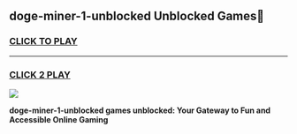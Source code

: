 
## doge-miner-1-unblocked Unblocked Games👋
<h3>
<a href="https://news.freeplayer.one?title=doge-miner-1-unblocked&ref=16F">CLICK TO PLAY</a></h3>
<hr>

<h3>
<a href="https://news.freeplayer.one?title=doge-miner-1-unblocked&ref=16F">CLICK 2 PLAY</a>
  
</h3>

<a href="https://news.freeplayer.one?title=doge-miner-1-unblocked&ref=16F/"><img src="https://clearcache.store/games.png"></a>


**doge-miner-1-unblocked games unblocked: Your Gateway to Fun and Accessible Online Gaming**
